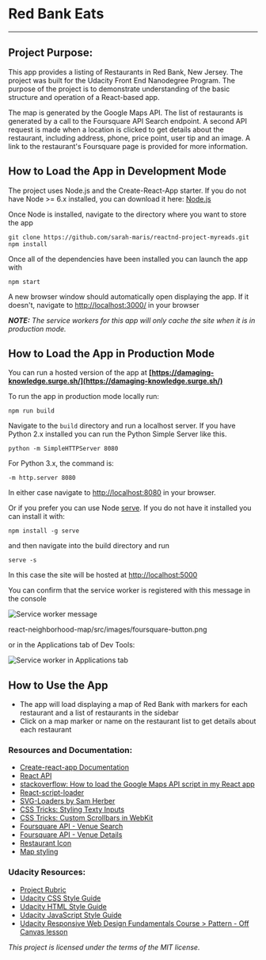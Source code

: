 # Red Bank Eats

---

## Project Purpose:

This app provides a listing of Restaurants in Red Bank, New Jersey. The project was built for the Udacity Front End Nanodegree Program. The purpose of the project is to demonstrate understanding of the basic structure and operation of a React-based app.

The map is generated by the Google Maps API. The list of restaurants is generated by a call to the Foursquare API Search endpoint. A second API request is made when a location is clicked to get details about the restaurant, including address, phone, price point, user tip and an image. A link to the restaurant's Foursquare page is provided for more information.

## How to Load the App in Development Mode

The project uses Node.js and the Create-React-App starter. If you do not have Node >= 6.x installed, you can download it here: [Node.js](https://nodejs.org/en/)

Once Node is installed, navigate to the directory where you want to store the app

```
git clone https://github.com/sarah-maris/reactnd-project-myreads.git
npm install
```

Once all of the dependencies have been installed you can launch the app with

```
npm start
```

A new browser window should automatically open displaying the app. If it doesn't, navigate to [http://localhost:3000/](http://localhost:3000/) in your browser

**_NOTE:_** _The service workers for this app will only cache the site when it is in production mode._

## How to Load the App in Production Mode

You can run a hosted version of the app at **[https://damaging-knowledge.surge.sh/](https://damaging-knowledge.surge.sh/)**

To run the app in production mode locally run:

```
npm run build
```

Navigate to the `build` directory and run a localhost server. If you have Python 2.x installed you can run the Python Simple Server like this.

```
python -m SimpleHTTPServer 8080
```

For Python 3.x, the command is:

```
-m http.server 8080
```

In either case navigate to [http://localhost:8080](http://localhost:8080) in your browser.

Or if you prefer you can use Node [serve](https://github.com/zeit/serve). If you do not have it installed you can install it with:

```
npm install -g serve
```

and then navigate into the build directory and run

```
serve -s
```

In this case the site will be hosted at [http://localhost:5000](http://localhost:5000)

You can confirm that the service worker is registered with this message in the console

![Service worker message](https://github.com/sarah-maris/react-neighborhood-map/raw/master/src/images/confirm-service-worker.png)

react-neighborhood-map/src/images/foursquare-button.png

or in the Applications tab of Dev Tools:

![Service worker in Applications tab](https://github.com/sarah-maris/react-neighborhood-map/raw/master/src/images/confirm-service-worker2.png)

## How to Use the App

- The app will load displaying a map of Red Bank with markers for each restaurant and a list of restaurants in the sidebar
- Click on a map marker or name on the restaurant list to get details about each restaurant

### Resources and Documentation:

- [Create-react-app Documentation](https://github.com/facebookincubator/create-react-app)
- [React API](https://facebook.github.io/react/docs/react-api.html)
- [stackoverflow: How to load the Google Maps API script in my React app](https://stackoverflow.com/questions/41709765/how-to-load-the-google-maps-api-script-in-my-react-app-only-when-it-is-require)
- [React-script-loader](https://www.npmjs.com/package/react-async-script-loader)
- [SVG-Loaders by Sam Herber](https://github.com/SamHerbert/SVG-Loaders)
- [CSS Tricks: Styling Texty Inputs](https://css-tricks.com/styling-texty-inputs-only/)
- [CSS Tricks: Custom Scrollbars in WebKit](https://css-tricks.com/custom-scrollbars-in-webkit/)
- [Foursquare API - Venue Search](https://developer.foursquare.com/docs/api/venues/search)
- [Foursquare API - Venue Details](https://developer.foursquare.com/docs/api/venues/details)
- [Restaurant Icon](http://www.pvhc.net/Food-Restaurant-Icon20rrectdjo/)
- [Map styling](http://www.mapstylr.com/map-style-editor/)

### Udacity Resources:

- [Project Rubric](https://review.udacity.com/#!/rubrics/1351/view)
- [Udacity CSS Style Guide](http://udacity.github.io/frontend-nanodegree-styleguide/css.html)
- [Udacity HTML Style Guide](http://udacity.github.io/frontend-nanodegree-styleguide/index.html)
- [Udacity JavaScript Style Guide](http://udacity.github.io/frontend-nanodegree-styleguide/javascript.html)
- [Udacity Responsive Web Design Fundamentals Course > Pattern - Off Canvas lesson](https://classroom.udacity.com/courses/ud893/lessons/3561069759/concepts/35307193050923)

_This project is licensed under the terms of the MIT license._
